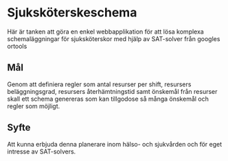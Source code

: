 # Sjuksköterskeschema
Här är tanken att göra en enkel webbapplikation för att lösa komplexa schemaläggningar för sjuksköterskor med hjälp av SAT-solver från googles ortools

## Mål
Genom att definiera regler som antal resurser per shift, resursers beläggningsgrad, resursers återhämtningstid samt önskemål från resurser skall ett schema genereras som kan tillgodose så många önskemål och regler som möjligt.

## Syfte
Att kunna erbjuda denna planerare inom hälso- och sjukvården och för eget intresse av SAT-solvers.
